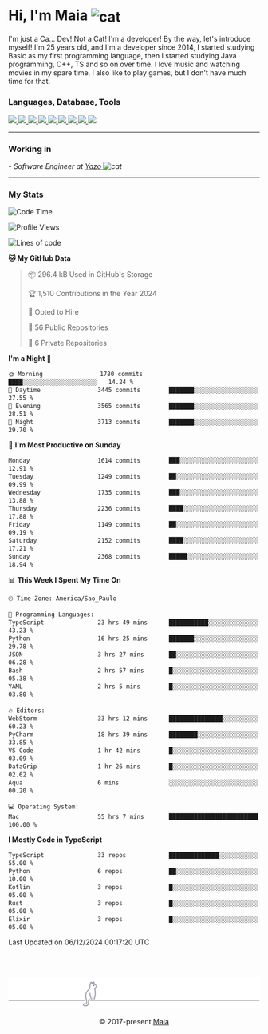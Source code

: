 <h1 align="left">Hi, I'm Maia 
<img src="https://emojis.slackmojis.com/emojis/images/1643509834/36299/black-cat.gif?1643509834" width="50" height="60" align="center"  alt="cat"/>
</h1>

I'm just a Ca... Dev! Not a Cat! I'm a developer! By the way, let's introduce myself!
I'm 25 years old, and I'm a developer since 2014, I started studying Basic as my first programming
language, then I started studying Java programming, C++, TS and so on over time.
I love music and watching movies in my spare time, I also like to play games, but I don't have much time for that.

<h3 align="left">Languages, Database, Tools</h3>
<p>
  <a href="https://www.typescriptlang.org">
    <img src="https://skillicons.dev/icons?i=ts" />
  </a>
  <a href="https://go.dev">
    <img src="https://skillicons.dev/icons?i=go" />
  </a>
  <a href="https://www.python.org">
    <img src="https://skillicons.dev/icons?i=python" />
  </a>
  <a href="https://gradle.org">
    <img src="https://skillicons.dev/icons?i=gradle" />
  </a>
  <a href="https://redis.io">
    <img src="https://skillicons.dev/icons?i=redis" />
  </a>
  <a href="https://www.mongodb.com">
    <img src="https://skillicons.dev/icons?i=mongodb" />
  </a>
  <a href="https://nodejs.org">
    <img src="https://skillicons.dev/icons?i=nodejs" />
  </a>
  <a href="https://www.javascript.com">
    <img src="https://skillicons.dev/icons?i=js" />
  </a>
  <a href="https://www.docker.com">
    <img src="https://skillicons.dev/icons?i=docker" />
  </a>
</p>

<hr/>

<h3>Working in</h3>

<p><em> - Software Engineer at <a href="[https://pdasolucoes.com.br](https://yazo.com.br/)">Yazo
</a><img src="https://media.giphy.com/media/WUlplcMpOCEmTGBtBW/giphy.gif" width="30" alt="cat"> 
</em></p>

<hr/>

### My Stats

<!--START_SECTION:waka-->
![Code Time](http://img.shields.io/badge/Code%20Time-4%2C916%20hrs%206%20mins-blue)

![Profile Views](http://img.shields.io/badge/Profile%20Views-18-blue)

![Lines of code](https://img.shields.io/badge/From%20Hello%20World%20I%27ve%20Written-4.1%20million%20lines%20of%20code-blue)

**🐱 My GitHub Data** 

> 📦 296.4 kB Used in GitHub's Storage 
 > 
> 🏆 1,510 Contributions in the Year 2024
 > 
> 💼 Opted to Hire
 > 
> 📜 56 Public Repositories 
 > 
> 🔑 6 Private Repositories 
 > 
**I'm a Night 🦉** 

```text
🌞 Morning                1780 commits        ████░░░░░░░░░░░░░░░░░░░░░   14.24 % 
🌆 Daytime                3445 commits        ███████░░░░░░░░░░░░░░░░░░   27.55 % 
🌃 Evening                3565 commits        ███████░░░░░░░░░░░░░░░░░░   28.51 % 
🌙 Night                  3713 commits        ███████░░░░░░░░░░░░░░░░░░   29.70 % 
```
📅 **I'm Most Productive on Sunday** 

```text
Monday                   1614 commits        ███░░░░░░░░░░░░░░░░░░░░░░   12.91 % 
Tuesday                  1249 commits        ██░░░░░░░░░░░░░░░░░░░░░░░   09.99 % 
Wednesday                1735 commits        ███░░░░░░░░░░░░░░░░░░░░░░   13.88 % 
Thursday                 2236 commits        ████░░░░░░░░░░░░░░░░░░░░░   17.88 % 
Friday                   1149 commits        ██░░░░░░░░░░░░░░░░░░░░░░░   09.19 % 
Saturday                 2152 commits        ████░░░░░░░░░░░░░░░░░░░░░   17.21 % 
Sunday                   2368 commits        █████░░░░░░░░░░░░░░░░░░░░   18.94 % 
```


📊 **This Week I Spent My Time On** 

```text
🕑︎ Time Zone: America/Sao_Paulo

💬 Programming Languages: 
TypeScript               23 hrs 49 mins      ███████████░░░░░░░░░░░░░░   43.23 % 
Python                   16 hrs 25 mins      ███████░░░░░░░░░░░░░░░░░░   29.78 % 
JSON                     3 hrs 27 mins       ██░░░░░░░░░░░░░░░░░░░░░░░   06.28 % 
Bash                     2 hrs 57 mins       █░░░░░░░░░░░░░░░░░░░░░░░░   05.38 % 
YAML                     2 hrs 5 mins        █░░░░░░░░░░░░░░░░░░░░░░░░   03.80 % 

🔥 Editors: 
WebStorm                 33 hrs 12 mins      ███████████████░░░░░░░░░░   60.23 % 
PyCharm                  18 hrs 39 mins      ████████░░░░░░░░░░░░░░░░░   33.85 % 
VS Code                  1 hr 42 mins        █░░░░░░░░░░░░░░░░░░░░░░░░   03.09 % 
DataGrip                 1 hr 26 mins        █░░░░░░░░░░░░░░░░░░░░░░░░   02.62 % 
Aqua                     6 mins              ░░░░░░░░░░░░░░░░░░░░░░░░░   00.20 % 

💻 Operating System: 
Mac                      55 hrs 7 mins       █████████████████████████   100.00 % 
```

**I Mostly Code in TypeScript** 

```text
TypeScript               33 repos            ██████████████░░░░░░░░░░░   55.00 % 
Python                   6 repos             ██░░░░░░░░░░░░░░░░░░░░░░░   10.00 % 
Kotlin                   3 repos             █░░░░░░░░░░░░░░░░░░░░░░░░   05.00 % 
Rust                     3 repos             █░░░░░░░░░░░░░░░░░░░░░░░░   05.00 % 
Elixir                   3 repos             █░░░░░░░░░░░░░░░░░░░░░░░░   05.00 % 
```




 Last Updated on 06/12/2024 00:17:20 UTC
<!--END_SECTION:waka-->


<br/>
<br/>

<p align="center"><img src="https://raw.githubusercontent.com/gabrielmaialva33/gabrielmaialva33/master/assets/gray0_ctp_on_line.svg?sanitize=true" /></p>
<p align="center">&copy; 2017-present <a href="https://github.com/gabrielmaialva33/" target="_blank">Maia</a>
